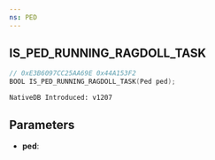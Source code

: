 ```yaml
---
ns: PED
---
```

## IS_PED_RUNNING_RAGDOLL_TASK

```c
// 0xE3B6097CC25AA69E 0x44A153F2
BOOL IS_PED_RUNNING_RAGDOLL_TASK(Ped ped);
```

```
NativeDB Introduced: v1207
```

## Parameters
* **ped**:
